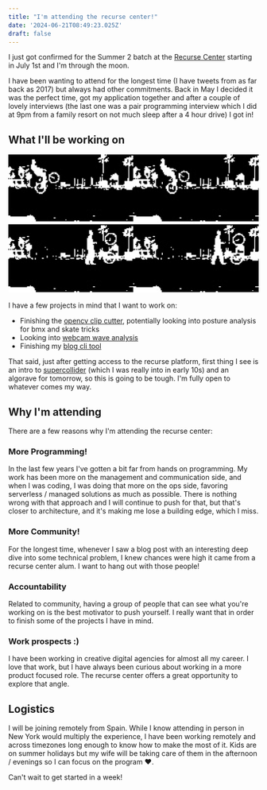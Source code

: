 ```yaml
---
title: "I'm attending the recurse center!"
date: '2024-06-21T08:49:23.025Z'
draft: false
---
```


I just got confirmed for the Summer 2 batch at the [Recurse Center](https://www.recurse.com/) starting in
July 1st and I'm through the moon.

I have been wanting to attend for the longest time (I have tweets from as far
back as 2017) but always had other commitments. Back in May I decided it was
the perfect time, got my application together and after a couple of lovely
interviews (the last one was a pair programming interview which I did at 9pm
from a family resort on not much sleep after a 4 hour drive) I got in!

## What I'll be working on

![recurse-clip-cutter](../public/images/recurse-clip-cutter.png) 

I have a few projects in mind that I want to work on:
- Finishing the [opencv clip cutter](https://github.com/jesusgollonet/opencv-clip-cutter), potentially looking into posture analysis for bmx and skate tricks  
- Looking into [webcam wave analysis](https://jesusgollonet.com/posts/watching-the-surf-in-vlc-with-streamlink/)
- Finishing my [blog cli tool](https://github.com/jesusgollonet/website/tree/main/cli)

That said, just after getting access to the recurse platform, first thing I see
is an intro to [supercollider](https://supercollider.github.io/) (which I was
really into in early 10s) and an algorave for tomorrow, so this is going to be
tough. I'm fully open to whatever comes my way.

## Why I'm attending

There are a few reasons why I'm attending the recurse center:

### More Programming! 

In the last few years I've gotten a bit far from hands on programming. My work
has been more on the management and communication side, and when I was coding, I
was doing that more on the ops side, favoring serverless / managed solutions as
much as possible. There is nothing wrong with that approach and I will continue
to push for that, but that's closer to architecture, and it's making me lose a
building edge, which I miss.

### More Community!  

For the longest time, whenever I saw a blog post with an interesting deep dive
into some technical problem, I knew chances were high it came from a recurse
center alum. I want to hang out with those people!

### Accountability 

Related to community, having a group of people that can see what you're working
on is the best motivator to push yourself. I really want that in order to finish
some of the projects I have in mind.

### Work prospects :)

I have been working in creative digital agencies for almost all my career. I
love that work, but I have always been curious about working in a more product
focused role. The recurse center offers a great opportunity to explore that
angle. 

## Logistics

I will be joining remotely from Spain. While I know attending in person in New
York would multiply the experience, I have been working remotely and across
timezones long enough to know how to make the most of it. Kids are on summer
holidays but my wife will be taking care of them in the afternoon /
evenings so I can focus on the program ❤️.

Can't wait to get started in a week!
